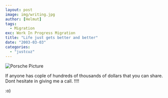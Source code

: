 ```yaml
---
layout: post
image: img/writing.jpg
author: [Helmut]
tags:
  - Migration
exc: Work In Progress Migration
title: "Life just gets better and better"
date: "2003-03-03"
categories: 
  - "justcuz"
---
```


![Porsche Picture](images/intro_foto1.jpg)

If anyone has cople of hundreds of thousands of dollars that you can share. Dont hesitate in giving me a call. !!!!

:o)
